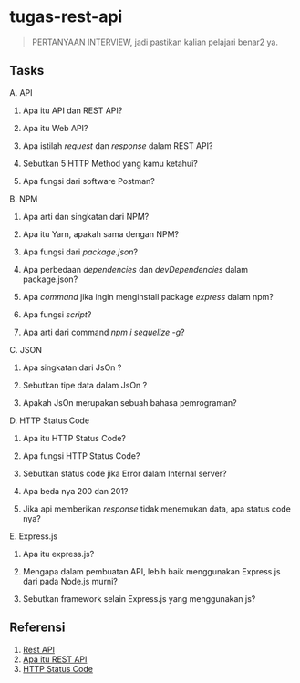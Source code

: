 # tugas-rest-api

> PERTANYAAN INTERVIEW, jadi pastikan kalian pelajari benar2 ya.


## Tasks

A. API

1. Apa itu API dan REST API?

2. Apa itu Web API?

3. Apa istilah _request_ dan _response_ dalam REST API?

4. Sebutkan 5 HTTP Method yang kamu ketahui?

5. Apa fungsi dari software Postman?

B. NPM

1. Apa arti dan singkatan dari NPM?

2. Apa itu Yarn, apakah sama dengan NPM?

3. Apa fungsi dari _package.json_?

4. Apa perbedaan _dependencies_ dan _devDependencies_ dalam package.json?

5. Apa _command_ jika ingin menginstall package _express_ dalam npm?

6. Apa fungsi _script_? 

7. Apa arti dari command _npm i sequelize -g_?

C. JSON

1. Apa singkatan dari JsOn ?

2. Sebutkan tipe data dalam JsOn ?

3. Apakah JsOn merupakan sebuah bahasa pemrograman?

D. HTTP Status Code

1. Apa itu HTTP Status Code?

2. Apa fungsi HTTP Status Code?

3. Sebutkan status code jika Error dalam Internal server?

4. Apa beda nya 200 dan 201?

5. Jika api memberikan _response_ tidak menemukan data, apa status code nya?

E. Express.js

1. Apa itu express.js?

2. Mengapa dalam pembuatan API, lebih baik menggunakan Express.js dari pada Node.js murni?

3. Sebutkan framework selain Express.js yang menggunakan js? 


## Referensi

1. [Rest API](https://www.youtube.com/watch?v=vQJJ_K1JbEA&list=PLFIM0718LjIW7AsIbnhFg15t9yx4H-sQ0)
2. [Apa itu REST API](https://www.hostinger.co.id/tutorial/apa-itu-restful-api)
3. [HTTP Status Code](https://glints.com/id/lowongan/http-status-code-adalah/#.ZBFeCHZBzrc)
